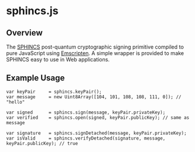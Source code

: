 # sphincs.js

## Overview

The [SPHINCS](https://sphincs.cr.yp.to) post-quantum cryptographic signing primitive
compiled to pure JavaScript using [Emscripten](https://github.com/kripken/emscripten).
A simple wrapper is provided to make SPHINCS easy to use in Web applications.

## Example Usage

	var keyPair		= sphincs.keyPair();
	var message		= new Uint8Array([104, 101, 108, 108, 111, 0]); // "hello"

	var signed		= sphincs.sign(message, keyPair.privateKey);
	var verified	= sphincs.open(signed, keyPair.publicKey); // same as message
	
	var signature	= sphincs.signDetached(message, keyPair.privateKey);
	var isValid		= sphincs.verifyDetached(signature, message, keyPair.publicKey); // true
